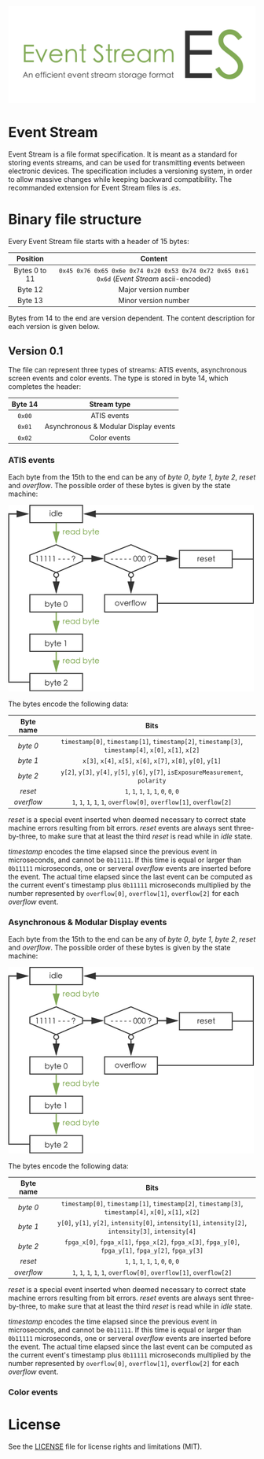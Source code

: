 ![eventStream](eventStreamBanner.png "The Event Stream banner")

# Event Stream

Event Stream is a file format specification. It is meant as a standard for storing events streams, and can be used for transmitting events between electronic devices. The specification includes a versioning system, in order to allow massive changes while keeping backward compatibility. The recommanded extension for Event Stream files is *.es*.

# Binary file structure

Every Event Stream file starts with a header of 15 bytes:

| Position      | Content                                                                                      |
|:-------------:|:--------------------------------------------------------------------------------------------:|
| Bytes 0 to 11 | `0x45 0x76 0x65 0x6e 0x74 0x20 0x53 0x74 0x72 0x65 0x61 0x6d` (_Event Stream_ ascii-encoded) |
| Byte 12       | Major version number                                                                         |
| Byte 13       | Minor version number                                                                         |

Bytes from 14 to the end are version dependent. The content description for each version is given below.

## Version 0.1

The file can represent three types of streams: ATIS events, asynchronous screen events and color events. The type is stored in byte 14, which completes the header:

| Byte 14 | Stream type                |
|:-------:|:--------------------------:|
| `0x00`  | ATIS events                |
| `0x01`  | Asynchronous & Modular Display events |
| `0x02`  | Color events               |

### ATIS events

Each byte from the 15th to the end can be any of _byte 0_, _byte 1_, _byte 2_, _reset_ and _overflow_. The possible order of these bytes is given by the state machine:

![stateMachine](stateMachine.png "State machine")

The bytes encode the following data:

| Byte name  | Bits                                                                                                   |
|:----------:|:------------------------------------------------------------------------------------------------------:|
| _byte 0_   | `timestamp[0]`, `timestamp[1]`, `timestamp[2]`, `timestamp[3]`, `timestamp[4]`, `x[0]`, `x[1]`, `x[2]` |
| _byte 1_   | `x[3]`, `x[4]`, `x[5]`, `x[6]`, `x[7]`, `x[8]`, `y[0]`, `y[1]`                                         |
| _byte 2_   | `y[2]`, `y[3]`, `y[4]`, `y[5]`, `y[6]`, `y[7]`, `isExposureMeasurement`, `polarity`                    |
| _reset_    | `1`, `1`, `1`, `1`, `1`, `0`, `0`, `0`                                                                 |
| _overflow_ | `1`, `1`, `1`, `1`, `1`, `overflow[0]`, `overflow[1]`, `overflow[2]`                                   |

_reset_ is a special event inserted when deemed necessary to correct state machine errors resulting from bit errors. _reset_ events are always sent three-by-three, to make sure that at least the third _reset_ is read while in _idle_ state.

_timestamp_ encodes the time elapsed since the previous event in microseconds, and cannot be `0b11111`. If this time is equal or larger than `0b11111` microseconds, one or serveral _overflow_ events are inserted before the event. The actual time elapsed since the last event can be computed as the current event's timestamp plus `0b11111` microseconds multiplied by the number represented by `overflow[0]`, `overflow[1]`, `overflow[2]` for each _overflow_ event.

### Asynchronous & Modular Display events

Each byte from the 15th to the end can be any of _byte 0_, _byte 1_, _byte 2_, _reset_ and _overflow_. The possible order of these bytes is given by the state machine:

![stateMachine](stateMachine.png "State machine")

The bytes encode the following data:

| Byte name  | Bits                                                                                                   |
|:----------:|:------------------------------------------------------------------------------------------------------:|
| _byte 0_   | `timestamp[0]`, `timestamp[1]`, `timestamp[2]`, `timestamp[3]`, `timestamp[4]`, `x[0]`, `x[1]`, `x[2]` |
| _byte 1_   | `y[0]`, `y[1]`, `y[2]`, `intensity[0]`, `intensity[1]`, `intensity[2]`, `intensity[3]`, `intensity[4]`                  |
| _byte 2_   | `fpga_x[0]`, `fpga_x[1]`, `fpga_x[2]`, `fpga_x[3]`, `fpga_y[0]`, `fpga_y[1]`, `fpga_y[2]`, `fpga_y[3]`|
| _reset_    | `1`, `1`, `1`, `1`, `1`, `0`, `0`, `0`                                                                 |
| _overflow_ | `1`, `1`, `1`, `1`, `1`, `overflow[0]`, `overflow[1]`, `overflow[2]`                                   |

_reset_ is a special event inserted when deemed necessary to correct state machine errors resulting from bit errors. _reset_ events are always sent three-by-three, to make sure that at least the third _reset_ is read while in _idle_ state.

_timestamp_ encodes the time elapsed since the previous event in microseconds, and cannot be `0b11111`. If this time is equal or larger than `0b11111` microseconds, one or serveral _overflow_ events are inserted before the event. The actual time elapsed since the last event can be computed as the current event's timestamp plus `0b11111` microseconds multiplied by the number represented by `overflow[0]`, `overflow[1]`, `overflow[2]` for each _overflow_ event.

### Color events

# License

See the [LICENSE](LICENSE.md) file for license rights and limitations (MIT).
